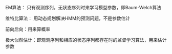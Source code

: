 EM算法： 只有观测序列，无状态序列时来学习模型参数，即Baum-Welch算法

维特比算法： 用动态规划解决HMM的预测问题，不是参数估计

前向后向：用来算概率

极大似然估计：即观测序列和相应的状态序列都存在时的监督学习算法，用来估计参数